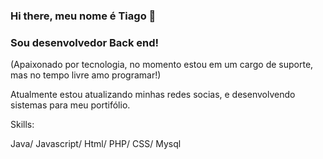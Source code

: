 ### Hi there, meu nome é Tiago 👋
### Sou desenvolvedor Back end!
(Apaixonado por tecnologia, no momento estou em um cargo de suporte, mas no tempo livre amo programar!)


Atualmente estou atualizando minhas redes socias, e desenvolvendo sistemas para meu portifólio.

Skills:

Java/ Javascript/ Html/ PHP/ CSS/ Mysql
